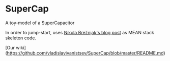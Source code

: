 # SuperCap
A toy-model of a SuperCapacitor

In order to jump-start, uses [Nikola Brežnjak's blog post](https://hackhands.com/finishing-Angular-TODO-application-deploying-production/) as MEAN stack skeleton code.

[Our wiki] (https://github.com/vladislavivanistsev/SuperCap/blob/master/README.md)